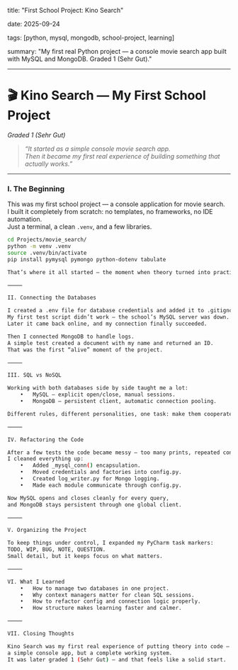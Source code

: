 title: "First School Project: Kino Search"

date: 2025-09-24

tags: [python, mysql, mongodb, school-project, learning]

summary: "My first real Python project — a console movie search app built with MySQL and MongoDB. Graded 1 (Sehr Gut)."

---

# 🎬 Kino Search — My First School Project  
*Graded 1 (Sehr Gut)*

> *“It started as a simple console movie search app.  
Then it became my first real experience of building something that actually works.”*

---

### I. The Beginning

This was my first school project — a console application for movie search.  
I built it completely from scratch: no templates, no frameworks, no IDE automation.  
Just a terminal, a clean `.venv`, and a few libraries.

```bash
cd Projects/movie_search/
python -m venv .venv
source .venv/bin/activate
pip install pymysql pymongo python-dotenv tabulate

That’s where it all started — the moment when theory turned into practice.

⸻

II. Connecting the Databases

I created a .env file for database credentials and added it to .gitignore.
My first test script didn’t work — the school’s MySQL server was down.
Later it came back online, and my connection finally succeeded.

Then I connected MongoDB to handle logs.
A simple test created a document with my name and returned an ID.
That was the first “alive” moment of the project.

⸻

III. SQL vs NoSQL

Working with both databases side by side taught me a lot:
	•	MySQL — explicit open/close, manual sessions.
	•	MongoDB — persistent client, automatic connection pooling.

Different rules, different personalities, one task: make them cooperate.

⸻

IV. Refactoring the Code

After a few tests the code became messy — too many prints, repeated connections.
I cleaned everything up:
	•	Added _mysql_conn() encapsulation.
	•	Moved credentials and factories into config.py.
	•	Created log_writer.py for Mongo logging.
	•	Made each module communicate through config.py.

Now MySQL opens and closes cleanly for every query,
and MongoDB stays persistent through one global client.

⸻

V. Organizing the Project

To keep things under control, I expanded my PyCharm task markers:
TODO, WIP, BUG, NOTE, QUESTION.
Small detail, but it keeps focus on what matters.

⸻

VI. What I Learned
	•	How to manage two databases in one project.
	•	Why context managers matter for clean SQL sessions.
	•	How to refactor config and connection logic properly.
	•	How structure makes learning faster and calmer.

⸻

VII. Closing Thoughts

Kino Search was my first real experience of putting theory into code —
a simple console app, but a complete working system.
It was later graded 1 (Sehr Gut) — and that feels like a solid start.


